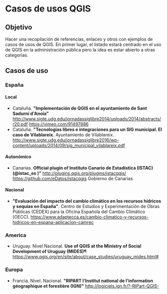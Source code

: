 # Casos de usos QGIS

## Objetivo

Hacer una recopilación de referencias, enlaces y otros con ejemplos de casos de usos de QGIS. 
En primer lugar, el listado estará centrado en el uso de QGIS en la administración pública pero la idea es estar abierto a otras categorías.

## Casos de uso

### España

#### Local
- Cataluña. **"Implementación de QGIS en el ayuntamiento de Sant Sadurní d'Anoia"** http://www.sigte.udg.edu/jornadassiglibre2014/uploads/2014/abstracts/r20.pdf https://vimeo.com/91497886
- Cataluña. **"Tecnologías libres e integraciones para un SIG municipal. El caso de Vilablareix.** Ayuntamiento de Vilablareix.  http://www.sigte.udg.edu/jornadassiglibre2016/wp-content/uploads/2014/09/sig_municipal_vilablareix.pdf

#### Autonómico
- Canarias. **Official plugin of Instituto Canario de Estadística (ISTAC)  (@istac_es )"** http://plugins.qgis.org/plugins/istacqgis/ https://github.com/eDatos/istacqgis Gobierno de Canarias

#### Nacional
- **"Evaluación del impacto del cambio climático en los recursos hídricos y sequías en España"**. Centro de Estudios y Experimentación de Obras Públicas (CEDEX) para la Oficina Española del Cambio Climático (OECC). https://www.adaptecca.es/cambio-climatico-y-recursos-hidricos-en-espana-aplicacion-camrec


### America
- Uruguay. Nivel Nacional. **Use of QGIS at the Ministry of Social Development of Uruguay (MIDES)**¶ https://www.qgis.org/en/site/about/case_studies/uruguay_mides.html#

### Europa
- Francia. Nivel. Nacional. **"RIPART  l’Institut national de l’information géographique et forestière (IGN)"** http://logiciels.ign.fr/?-RIPart-QGIS-


